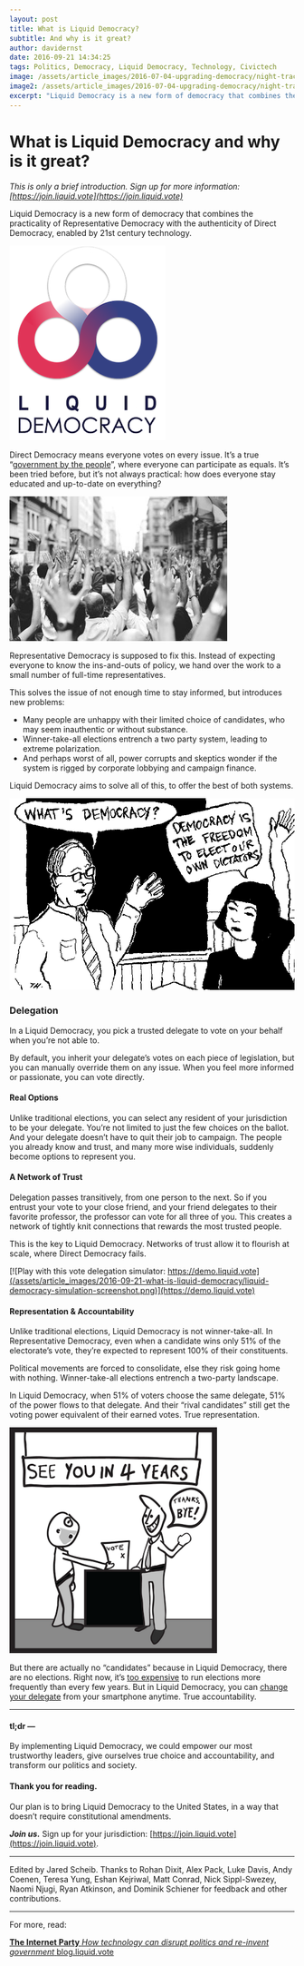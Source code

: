 ```yaml
---
layout: post
title: What is Liquid Democracy?
subtitle: And why is it great?
author: davidernst
date: 2016-09-21 14:34:25
tags: Politics, Democracy, Liquid Democracy, Technology, Civictech
image: /assets/article_images/2016-07-04-upgrading-democracy/night-track.JPG
image2: /assets/article_images/2016-07-04-upgrading-democracy/night-track-mobile.JPG
excerpt: "Liquid Democracy is a new form of democracy that combines the practicality of Representative Democracy with the authenticity of Direct Democracy, enabled by 21st century technology."
---
```


# What is Liquid Democracy and why is it great?

*This is only a brief introduction. Sign up for more information: [https://join.liquid.vote](https://join.liquid.vote)*

Liquid Democracy is a new form of democracy that combines the practicality of Representative Democracy with the authenticity of Direct Democracy, enabled by 21st century technology.

![](/assets/article_images/2016-09-21-what-is-liquid-democracy/liquid-democracy-logo.png)

Direct Democracy means everyone votes on every issue. It’s a true “[government by the people](http://assets4.bigthink.com/system/idea_thumbnails/53575/size_1024/Abraham_Lincoln_November_1863.jpg?1384899413)”, where everyone can participate as equals. It’s been tried before, but it’s not always practical: how does everyone stay educated and up-to-date on everything?

![](/assets/article_images/2016-09-21-what-is-liquid-democracy/crowd-raises-hands-photo.png)

Representative Democracy is supposed to fix this. Instead of expecting everyone to know the ins-and-outs of policy, we hand over the work to a small number of full-time representatives.

This solves the issue of not enough time to stay informed, but introduces new problems:

- Many people are unhappy with their limited choice of candidates, who may seem inauthentic or without substance.
- Winner-take-all elections entrench a two party system, leading to extreme polarization.
- And perhaps worst of all, power corrupts and skeptics wonder if the system is rigged by corporate lobbying and campaign finance.

Liquid Democracy aims to solve all of this, to offer the best of both systems.

![](/assets/article_images/2016-09-21-what-is-liquid-democracy/democracy-is-the-freedom-to-elect-our-own-dictators.png)

### Delegation

In a Liquid Democracy, you pick a trusted delegate to vote on your behalf when you’re not able to.

By default, you inherit your delegate’s votes on each piece of legislation, but you can manually override them on any issue. When you feel more informed or passionate, you can vote directly.

#### Real Options

Unlike traditional elections, you can select any resident of your jurisdiction to be your delegate. You’re not limited to just the few choices on the ballot. And your delegate doesn’t have to quit their job to campaign. The people you already know and trust, and many more wise individuals, suddenly become options to represent you.

#### A Network of Trust

Delegation passes transitively, from one person to the next. So if you entrust your vote to your close friend, and your friend delegates to their favorite professor, the professor can vote for all three of you. This creates a network of tightly knit connections that rewards the most trusted people.

This is the key to Liquid Democracy. Networks of trust allow it to flourish at scale, where Direct Democracy fails.

[![Play with this vote delegation simulator: https://demo.liquid.vote](/assets/article_images/2016-09-21-what-is-liquid-democracy/liquid-democracy-simulation-screenshot.png)](https://demo.liquid.vote)

#### Representation & Accountability

Unlike traditional elections, Liquid Democracy is not winner-take-all. In Representative Democracy, even when a candidate wins only 51% of the electorate’s vote, they’re expected to represent 100% of their constituents.

Political movements are forced to consolidate, else they risk going home with nothing. Winner-take-all elections entrench a two-party landscape.

In Liquid Democracy, when 51% of voters choose the same delegate, 51% of the power flows to that delegate. And their “rival candidates” still get the voting power equivalent of their earned votes. True representation.

![Illustration by Cliff Andrade](/assets/article_images/2016-09-21-what-is-liquid-democracy/see-you-in-4-years.png)

But there are actually no “candidates” because in Liquid Democracy, there are no elections. Right now, it’s [too expensive](http://slides.com/domsch/deck-1#/6) to run elections more frequently than every few years. But in Liquid Democracy, you can [change your delegate](http://www.gallup.com/poll/180113/2014-approval-congress-remains-near-time-low.aspx) from your smartphone anytime. True accountability.

---------

#### tl;dr —

By implementing Liquid Democracy, we could empower our most trustworthy leaders, give ourselves true choice and accountability, and transform our politics and society.

#### Thank you for reading.

Our plan is to bring Liquid Democracy to the United States, in a way that doesn’t require constitutional amendments.

***Join us.*** Sign up for your jurisdiction: [https://join.liquid.vote](https://join.liquid.vote).

---------

Edited by Jared Scheib. Thanks to Rohan Dixit, Alex Pack, Luke Davis, Andy Coenen, Teresa Yung, Eshan Kejriwal, Matt Conrad, Nick Sippl-Swezey, Naomi Njugi, Ryan Atkinson, and Dominik Schiener for feedback and other contributions.

---------

For more, read:

<div class="cross-link">
  <a href="{% post_url 2016-08-09-the-internet-party %}" title="The Internet Party" class="container">
    <strong>The Internet Party</strong>
    <em>How technology can disrupt politics and re-invent government</em>
    <span>blog.liquid.vote</span>
  </a>
  <a class="thumbnail" style="background-image: url(https://cdn-images-1.medium.com/fit/c/320/320/0*F1MzmRf5FZCvavto.)"> </a>
</div>
